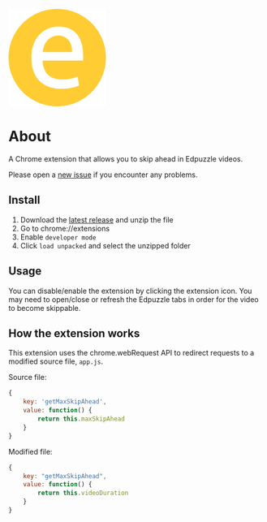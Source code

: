 ![Edpuzzle Skip Logo](images/favicon-192.png?raw=true)

# About
A Chrome extension that allows you to skip ahead in Edpuzzle videos.

Please open a [new issue](https://github.com/maxwellmlin/edpuzzle-skip/issues) if you encounter any problems.

## Install
1. Download the [latest release](https://github.com/maxwellmlin/edpuzzle-skip/releases/download/v1.0/edpuzzle-skip-v1.0.zip) and unzip the file
2. Go to chrome://extensions
3. Enable `developer mode`
4. Click `load unpacked` and select the unzipped folder

## Usage
You can disable/enable the extension by clicking the extension icon. You may need to open/close or refresh the Edpuzzle tabs in order for the video to become skippable.

## How the extension works
This extension uses the chrome.webRequest API to redirect requests to a modified source file, `app.js`.

Source file:
```javascript
{
    key: 'getMaxSkipAhead',
    value: function() {
        return this.maxSkipAhead
    }
}
```

Modified file:
```javascript
{
    key: "getMaxSkipAhead",
    value: function() {
        return this.videoDuration
    }
}
```
